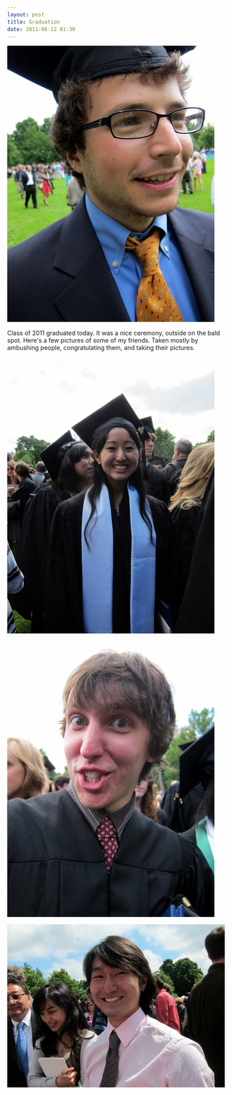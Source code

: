 ```yaml
---
layout: post
title: Graduation
date: 2011-06-12 01:30
---
```


![Dan Levy at graduation](/photo/2011/06/12/IMG_3617.JPG)

Class of 2011 graduated today. It was a nice ceremony, outside on the bald spot. Here's a few pictures of some of my friends. Taken mostly by ambushing people, congratulating them, and taking their pictures.

![Anna Wada at graduation](/photo/2011/06/12/IMG_3613.JPG)

![Conrad Dean at graduation](/photo/2011/06/12/IMG_3614.JPG)

![Masaru Nobu at graduation](/photo/2011/06/12/IMG_3616.JPG)
